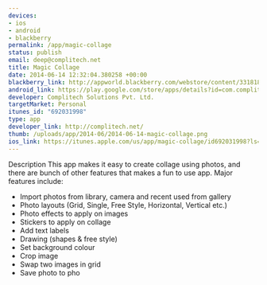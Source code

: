 ```yaml
--- 
devices: 
- ios
- android
- blackberry
permalink: /app/magic-collage
status: publish
email: deep@complitech.net
title: Magic Collage
date: 2014-06-14 12:32:04.380258 +00:00
blackberry_link: http://appworld.blackberry.com/webstore/content/33181889/?lang=en&countrycode=IN
android_link: https://play.google.com/store/apps/details?id=com.complitech.magiccollage
developer: Complitech Solutions Pvt. Ltd.
targetMarket: Personal
itunes_id: "692031998"
type: app
developer_link: http://complitech.net/
thumb: /uploads/app/2014-06/2014-06-14-magic-collage.png
ios_link: https://itunes.apple.com/us/app/magic-collage/id692031998?ls=1&mt=8
---
```


Description
This app makes it easy to create collage using photos, and there are bunch of other features that makes a fun to use app. Major features include:
- Import photos from library, camera and recent used from gallery 
- Photo layouts (Grid, Single, Free Style, Horizontal, Vertical etc.) 
- Photo effects to apply on images 
- Stickers to apply on collage 
- Add text labels 
- Drawing (shapes & free style) 
- Set background colour
- Crop image 
- Swap two images in grid 
- Save photo to pho
